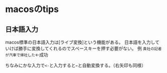 # macosのtips


## 日本語入力

macos標準の日本語入力は[ライブ変換]という機能がある。
日本語を入力していけば勝手に変換してくれるのでスペースキーを押す必要がない。
例
`貴社の記者が汽車で帰社した`←成功

ちなみにかな入力で`<-`と入力すると`←`と自動変換する。（右矢印も同様）
